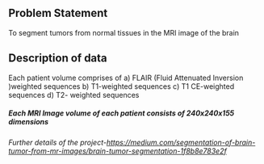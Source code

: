 ## Problem Statement
To segment tumors from normal tissues in the MRI image of the brain

## Description of data
Each patient volume comprises of
a) FLAIR (Fluid Attenuated Inversion )weighted sequences
b) T1-weighted sequences
c) T1 CE-weighted sequences
d) T2- weighted sequences
##### Each MRI Image volume of each patient consists of 240x240x155 dimensions
###### Further details of the project-https://medium.com/segmentation-of-brain-tumor-from-mr-images/brain-tumor-segmentation-1f8b8e783e2f
